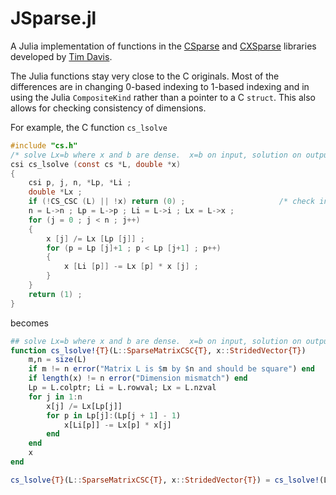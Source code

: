 JSparse.jl
==========

A Julia implementation of functions in the
[CSparse](http://www.cise.ufl.edu/research/sparse/CSparse) and
[CXSparse](http://www.cise.ufl.edu/research/sparse/CXSparse/)
libraries developed by
[Tim Davis](http://www.cise.ufl.edu/~davis/welcome.html). 

The Julia functions stay very close to the C originals.  Most of the
differences are in changing 0-based indexing to 1-based indexing and
in using the Julia ```CompositeKind``` rather than a pointer to a C
```struct```.  This also allows for checking consistency of
dimensions.

For example, the C function ```cs_lsolve```
```C
#include "cs.h"
/* solve Lx=b where x and b are dense.  x=b on input, solution on output. */
csi cs_lsolve (const cs *L, double *x)
{
    csi p, j, n, *Lp, *Li ;
    double *Lx ;
    if (!CS_CSC (L) || !x) return (0) ;                     /* check inputs */
    n = L->n ; Lp = L->p ; Li = L->i ; Lx = L->x ;
    for (j = 0 ; j < n ; j++)
    {
        x [j] /= Lx [Lp [j]] ;
        for (p = Lp [j]+1 ; p < Lp [j+1] ; p++)
        {
            x [Li [p]] -= Lx [p] * x [j] ;
        }
    }
    return (1) ;
}
```
becomes
```julia
## solve Lx=b where x and b are dense.  x=b on input, solution on output.
function cs_lsolve!{T}(L::SparseMatrixCSC{T}, x::StridedVector{T})
    m,n = size(L)
    if m != n error("Matrix L is $m by $n and should be square") end
    if length(x) != n error("Dimension mismatch") end
    Lp = L.colptr; Li = L.rowval; Lx = L.nzval
    for j in 1:n
        x[j] /= Lx[Lp[j]]
        for p in Lp[j]:(Lp[j + 1] - 1)
            x[Li[p]] -= Lx[p] * x[j]
        end
    end
    x
end

cs_lsolve{T}(L::SparseMatrixCSC{T}, x::StridedVector{T}) = cs_lsolve!(L, copy(x))
```
